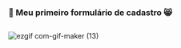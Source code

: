 ### 🐶 Meu primeiro formulário de cadastro 😸

##

![ezgif com-gif-maker (13)](https://user-images.githubusercontent.com/118825037/204861878-096a8708-728e-4381-b61f-d6b14f777531.gif)
